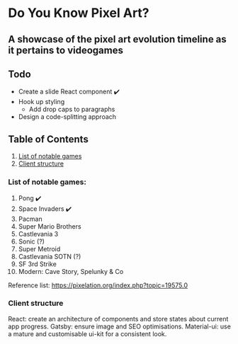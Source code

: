 # Do You Know Pixel Art?

## A showcase of the pixel art evolution timeline as it pertains to videogames

## Todo

- Create a slide React component ✔️
- Hook up styling
  - Add drop caps to paragraphs
- Design a code-splitting approach

## Table of Contents

1. [List of notable games](https://github.com/Doesntmeananything/do-you-know-pixel-art#list-of-notable-games)
2. [Client structure](https://github.com/Doesntmeananything/do-you-know-pixel-art#client-structure)

### List of notable games:

1. Pong ✔️
2. Space Invaders ✔️
3. Pacman
4. Super Mario Brothers
5. Castlevania 3
6. Sonic (?)
7. Super Metroid
8. Castlevania SOTN (?)
9. SF 3rd Strike
10. Modern: Cave Story, Spelunky & Co

Reference list: https://pixelation.org/index.php?topic=19575.0

### Client structure

React: create an architecture of components and store states about current app progress.
Gatsby: ensure image and SEO optimisations.
Material-ui: use a mature and customisable ui-kit for a consistent look.

